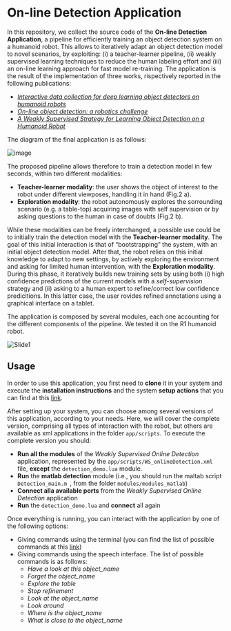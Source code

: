 # On-line Detection Application
In this repository, we collect the source code of the **On-line Detection Application**, a pipeline for efficiently training an object detection system on a humanoid robot. This allows to iteratively adapt an object detection model to novel scenarios, by exploiting: (i) a teacher-learner pipeline, (ii) weakly supervised learning techniques to reduce the human labeling effort and (iii) an on-line learning approach for fast model re-training. The application is the result of the implementation of three works, rispectively reported in the following publications:
- [_Interactive data collection for deep learning object detectors on humanoid robots_](https://ieeexplore.ieee.org/stamp/stamp.jsp?arnumber=8246973)
- [_On-line object detection: a robotics challenge_](https://link.springer.com/article/10.1007/s10514-019-09894-9)
- [_A Weakly Supervised Strategy for Learning Object Detection on a Humanoid Robot_](https://ieeexplore.ieee.org/stamp/stamp.jsp?arnumber=9035067)


The diagram of the final application is as follows:

![image](https://user-images.githubusercontent.com/3706242/108543828-e4678980-72e5-11eb-9c5d-10968c46e997.png)

The proposed pipeline allows therefore to train a detection model in few seconds, within two different modalities:
- **Teacher-learner modality**: the user shows the object of interest to the robot under different viewposes, handling it in hand (Fig.2 a).
- **Exploration modality**: the robot autonomously explores the sorrounding scenario (e.g. a table-top) acquiring images with self supervision or by asking questions to the human in case of doubts (Fig.2 b). 

While these modalities can be freely interchanged, a possible use could be to initially train the detection model with the **Teacher-learner modality**. The goal of this initial interaction is that of “bootstrapping” the system, with an initial object detection model. After that, the robot relies on this initial knowledge to adapt to new settings, by actively exploring the environment and asking for limited human intervention, with the **Exploration modality**. During this phase, it iteratively builds new training sets by using both (i) high confidence predictions of the current models with a _self-supervision_ strategy and (ii) asking to a human expert to refine/correct low confidence predicitions. In this latter case, the user rovides refined annotations using a graphical interface on a tablet.

The application is composed by several modules, each one accounting for the different components of the pipeline. We tested it on the R1 humanoid robot. 

![Slide1](https://user-images.githubusercontent.com/3706242/108711056-1ad71b80-7515-11eb-838d-905009ee57a6.jpg)


## Usage
In order to use this application, you first need to **clone** it in your system and execute the **installation instructions** and the system **setup actions** that you can find at this [link](https://github.com/Arya07/online-detection-demo/blob/main/INSTALL.md).

After setting up your system, you can choose among several versions of this application, according to your needs. Here, we will cover the complete version, comprising all types of interaction with the robot, but others are available as xml applications in the folder `app/scripts`. To execute the complete version you should:
- **Run all the modules** of the _Weakly Supervised Online Detection_ application, represented by the `app/scripts/WS_onlineDetection.xml` file, **except** the `detection_demo.lua` module.
- **Run** the **matlab detection** module (i.e., you should run the maltab script `Detection_main.m `, from the folder `modules/modules_matlab`)
- **Connect alla available ports** from the _Weakly Supervised Online Detection_ application
- **Run** the `detection_demo.lua` and **connect** all again

Once everything is running, you can interact with the application by one of the following options:
- Giving commands using the terminal (you can find the list of possible commands at this [link](https://github.com/Arya07/online-detection-demo/blob/main/MODULES_GUIDE.md#detection_demolua)) 
- Giving commands using the speech interface. The list of possible commands is as follows:
    - _Have a look at this *object_name*_ 
    - _Forget the *object_name*_
    - _Explore the table_
    - _Stop refinement_
    - _Look at the *object_name*_
    - _Look around_
    - _Where is the *object_name*_
    - _What is close to the *object_name*_
